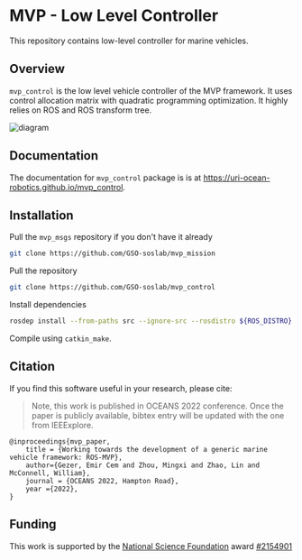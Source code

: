 # MVP - Low Level Controller

This repository contains low-level controller for marine vehicles.

## Overview

`mvp_control` is the low level vehicle controller of the MVP framework.
It uses control allocation matrix with quadratic programming optimization.
It highly relies on ROS and ROS transform tree.

![diagram](https://raw.githubusercontent.com/uri-ocean-robotics/mvp_control/master/docs/_static/diagram.svg)

## Documentation

The documentation for `mvp_control` package is is at https://uri-ocean-robotics.github.io/mvp_control.

## Installation

Pull the `mvp_msgs` repository if you don't have it already
```bash
git clone https://github.com/GSO-soslab/mvp_mission
```

Pull the repository
```bash
git clone https://github.com/GSO-soslab/mvp_control
```

Install dependencies
```bash
rosdep install --from-paths src --ignore-src --rosdistro ${ROS_DISTRO} -y
```

Compile using `catkin_make`.

## Citation

If you find this software useful in your research, please cite:

> Note, this work is published in OCEANS 2022 conference. Once the paper is publicly available, bibtex entry
will be updated with the one from IEEExplore.

```
@inproceedings{mvp_paper,
    title = {Working towards the development of a generic marine vehicle framework: ROS-MVP},
    author={Gezer, Emir Cem and Zhou, Mingxi and Zhao, Lin and McConnell, William},
    journal = {OCEANS 2022, Hampton Road},
    year ={2022},
}
```

## Funding
This work is supported by the [National Science Foundation](https://www.nsf.gov/) award [#2154901](https://www.nsf.gov/awardsearch/showAward?AWD_ID=2154901&HistoricalAwards=false)
